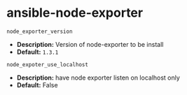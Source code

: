# ansible-node-exporter

`node_exporter_version` 
- **Description:** Version of node-exporter to be install
- **Default:** `1.3.1`

`node_expoter_use_localhost`
- **Description:** have node exporter listen on localhost only
- **Default:** False

